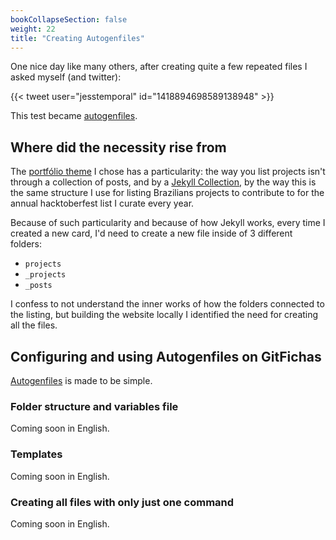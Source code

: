 ```yaml
---
bookCollapseSection: false
weight: 22
title: "Creating Autogenfiles"
---
```


One nice day like many others, after creating quite a few repeated files I asked myself (and twitter):

{{< tweet user="jesstemporal" id="1418894698589138948" >}}

This test became [autogenfiles](http://jtemporal.com/autogenfiles?utm_source=devdiaries).

## Where did the necessity rise from

The [portfólio theme](https://lenpaul.github.io/portfolio-jekyll-theme/) I chose has a particularity: the way you list projects isn't through a collection of posts, and by a [Jekyll Collection](https://jekyllrb.com/docs/collections/), by the way this is the same structure I use for listing Brazilians projects to contribute to for the annual hacktoberfest list I curate every year.

Because of such particularity and because of how Jekyll works, every time I created a new card, I'd need to create a new file inside of 3 different folders:

- `projects`
- `_projects`
- `_posts`

I confess to not understand the inner works of how the folders connected to the listing, but building the website locally I identified the need for creating all the files.

## Configuring and using Autogenfiles on GitFichas

[Autogenfiles](http://jtemporal.com/autogenfiles/?utm_source=devdiaries) is made to be simple.

### Folder structure and variables file

Coming soon in English.

### Templates

Coming soon in English.

### Creating all files with only just one command

Coming soon in English.
